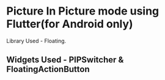 # Picture In Picture mode using Flutter(for Android only)

Library Used - Floating.

## Widgets Used - PIPSwitcher & FloatingActionButton 

